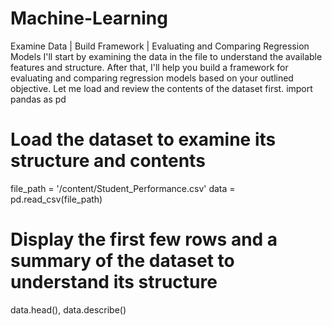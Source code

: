 # Machine-Learning
Examine Data | Build Framework | Evaluating and Comparing Regression Models
I'll start by examining the data in the file to understand the available features and structure. After that, I'll help you build a framework for evaluating and comparing regression models based on your outlined objective. Let me load and review the contents of the dataset first.
import pandas as pd

# Load the dataset to examine its structure and contents
file_path = '/content/Student_Performance.csv'
data = pd.read_csv(file_path)

# Display the first few rows and a summary of the dataset to understand its structure
data.head(), data.describe()

